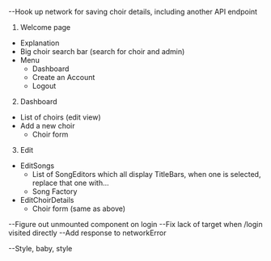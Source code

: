 
--Hook up network for saving choir details, including another API endpoint

1. Welcome page

* Explanation
* Big choir search bar (search for choir and admin)
* Menu
  - Dashboard
  - Create an Account
  - Logout

2. Dashboard





* List of choirs (edit view)
* Add a new choir
  - Choir form

3. Edit 

* EditSongs
  - List of SongEditors which all display TitleBars, when one is selected, replace that one with...
  - Song Factory
* EditChoirDetails
  - Choir form (same as above)


--Figure out unmounted component on login
--Fix lack of target when /login visited directly
--Add response to networkError



--Style, baby, style